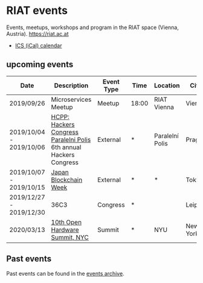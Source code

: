 
[ICS (iCal) calendar]: https://calendar.google.com/calendar/ical/riat.at_nst52qhk2fca3u8dvhce8pepbg%40group.calendar.google.com/public/basic.ics "Online subscription to events by the RIAT Institute. Crypto, Blockchain, DLT"
[RIAT website]: https://riat.ac.at
[RIAT activities archive]: https://riat.at/activities
[Eventbrite page]: https://www.eventbrite.com/o/riat-academy-10768509578 "RIAT academy eventbrite page"
[PDF overview & print event calendar]: https://github.com/parasew/riat-events/raw/master/assets/2019-04-RIAT_program_PDF_calendar_2019.pdf
[events archive]: https://github.com/parasew/riat-events/tree/master/archive

# RIAT events
Events, meetups, workshops and program in the RIAT space (Vienna, Austria). https://riat.ac.at
* [ICS (iCal) calendar]


## upcoming events

| Date                    | Description                                                                                             | Event Type | Time  | Location        | City     | Country | ISO |
| ----------------------- | ------------------------------------------------------------------------------------------------------- | ---------- | ----- | --------------- | -------- | ------- | --- |
| 2019/09/26              | Microservices Meetup                                                                                    | Meetup     | 18:00 | RIAT Vienna     | Vienna   | Austria | AT  |
| 2019/10/04 - 2019/10/06 | [HCPP: Hackers Congress Paralelni Polis](https://opt-out.hcpp.cz/#speakers) 6th annual Hackers Congress | External   | *     | Paralelní Polis | Prague   | Czechia | CZ  |
| 2019/10/07 - 2019/10/15 | [Japan Blockchain Week](https://www.blockchainweek.jp)                                                  | External   | *     | *               | Tokyo    | Japan   | JP  |
| 2019/12/27 - 2019/12/30 | 36C3                                                                                                    | Congress   | *     |                 | Leipzig  | Germany | DE  | 
| 2020/03/13              | [10th Open Hardware Summit, NYC](https://twitter.com/ohsummit/status/1145713168498511872)               | Summit     | *     | NYU             | New York | USA     | US  |

## Past events

Past events can be found in the [events archive].
